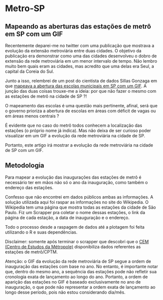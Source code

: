 # Metro-SP

## Mapeando as aberturas das estações de metrô em SP com um GIF

Recentemente deparei-me no twitter com uma publicação que mostrava a evolução da extensão metroviária entre duas cidades. O objetivo da publicação era demonstrar como uma das cidades desenvolveu o dobro de extensão da rede metroviária em um menor intervalo de tempo. Não lembro muito bem quais eram as cidades, mas acredito que uma delas era Seul, a capital da Coreia do Sul.

Junto a isso, relembrei de um post do cientista de dados Sillas Gonzaga em que [mapeava a abertura das escolas municipais em SP com um GIF](sillasgonzaga.com/post/mapeando-a-abertura-de-escolas-municipais-em-sao-paulo-ao-longo-dos-anos/). A junção das duas coisas trouxe-me a ideia: por que não fazer o mesmo com as estações de metrô na cidade de SP ?!

O mapeamento das escolas é uma questão mais pertinente, afinal, será que o governo prioriza a abertura de escolas em áreas com déficit de vagas ou em áreas menos centrais ?

É evidente que no caso do metrô todos conhecem a localização das estações (o próprio nome já indica). Mas não deixa de ser curioso poder visualizar em um GIF a evolução da rede metroviária na cidade de SP.

Portanto, este artigo irá mostrar a evolução da rede metroviária na cidade de SP com um GIF.

## Metodologia

Para mapear a evolução das inaugurações das estações de metrô é necessário ter em mãos não só o ano da inauguração, como também o endereço das estações.

Confesso que não encontrei em dados públicos ambas as informações. A solução utilizada aqui foi raspar as informações no site do Wikipedia. O Wikipedia tem uma página que mostra todas as estações da cidade de São Paulo. Fiz um Scrapper pra coletar o nome dessas estações, o link da página de cada estação, a data de inauguração e o endereço.

Todo o processo desde a raspagem de dados até a plotagem foi feita utilizando o R e suas dependências.

Disclaimer: somente após terminar o scrapper que descobri que o [CEM (Centro de Estudos da Métropole)](centrodametropole.fflch.usp.br/pt-br) disponibiliza dados referentes as estações de metrô/CPTM.

Atenção: o GIF da evolução da rede metroviária de SP segue a ordem de inauguração das estações com base no ano. No entanto, é importante notar que, dentro do mesmo ano, a sequência das estações pode não refletir sua cronologia exata de lançamento ao longo do ano. Portanto, a ordem de aparição das estações no GIF é baseado exclusivamente no ano de inauguração, o que pode não representar a ordem exata de lançamento ao longo desse período, pois não estou considerando dia/mês.
